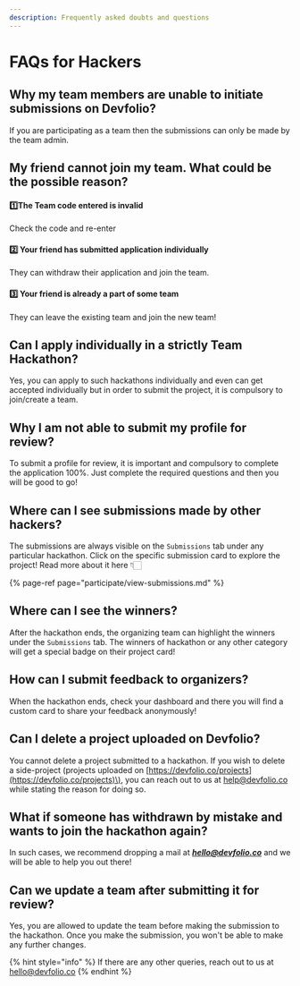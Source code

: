 ```yaml
---
description: Frequently asked doubts and questions
---
```


# FAQs for Hackers

## **Why my team members are unable to initiate submissions on Devfolio?**

If you are participating as a team then the submissions can only be made by the team admin.

## **My friend cannot join my team. What could be the possible reason?**

#### **1️⃣The Team code entered is invalid**

Check the code and re-enter

#### **2️⃣ Your friend has submitted application individually** 

They can withdraw their application and join the team.

#### **3️⃣ Your friend is already a part of some team** 

They can leave the existing team and join the new team!

## **Can I apply individually in a strictly Team Hackathon?**

Yes, you can apply to such hackathons individually and even can get accepted individually but in order to submit the project, it is compulsory to join/create a team.

## **Why I am not able to submit my profile for review?**

To submit a profile for review, it is important and compulsory to complete the application 100%. Just complete the required questions and then you will be good to go!

## **Where can I see submissions made by other hackers?**

The submissions are always visible on the `Submissions` tab under any particular hackathon. Click on the specific submission card to explore the project! Read more about it here 👇🏻

{% page-ref page="participate/view-submissions.md" %}

## **Where can I see the winners?**

After the hackathon ends, the organizing team can highlight the winners under the `Submissions` tab. The winners of hackathon or any other category will get a special badge on their project card!

## **How can I submit feedback to organizers?**

When the hackathon ends, check your dashboard and there you will find a custom card to share your feedback anonymously!

## **Can I delete a project uploaded on Devfolio?**

You cannot delete a project submitted to a hackathon. If you wish to delete a side-project \(projects uploaded on [https://devfolio.co/projects](https://devfolio.co/projects)\), you can reach out to us at [help@devfolio.co](mailto:help@devfolio.co) while stating the reason for doing so.

## **What if someone has withdrawn by mistake and wants to join the hackathon again?**

In such cases, we recommend dropping a mail at [_**hello@devfolio.co**_](mailto:hello@devfolio.co) and we will be able to help you out there!

## Can we update a team after submitting it for review?

Yes, you are allowed to update the team before making the submission to the hackathon. Once you make the submission, you won't be able to make any further changes.

{% hint style="info" %}
If there are any other queries, reach out to us at [hello@devfolio.co](mailto:hello@devfolio.co)
{% endhint %}

